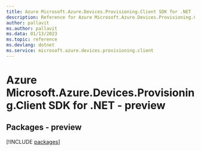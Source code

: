 ```yaml
---
title: Azure Microsoft.Azure.Devices.Provisioning.Client SDK for .NET
description: Reference for Azure Microsoft.Azure.Devices.Provisioning.Client SDK for .NET
author: pallavit
ms.author: pallavit
ms.data: 01/13/2023
ms.topic: reference
ms.devlang: dotnet
ms.service: microsoft.azure.devices.provisioning.client
---
```

# Azure Microsoft.Azure.Devices.Provisioning.Client SDK for .NET - preview
## Packages - preview
[!INCLUDE [packages](microsoft.azure.devices.provisioning.client-index.md)]
